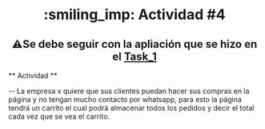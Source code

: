 <h1 align="center"> :smiling_imp: Actividad #4 </h1>

<h2 align="center"> ⚠️Se debe seguir con la apliación que se hizo en el <a href="https://github.com/JuanJooose/Java_Course/blob/main/Tasks/Task_1.md">Task_1</a> </h2>

** Actividad **

-- La empresa x quiere que sus clientes puedan hacer sus compras en la página y no tengan mucho contacto por whatsapp, para esto la página tendrá un carrito el cual podrá almacenar todos los pedidos y decir el total cada vez que se vea el carrito. 
